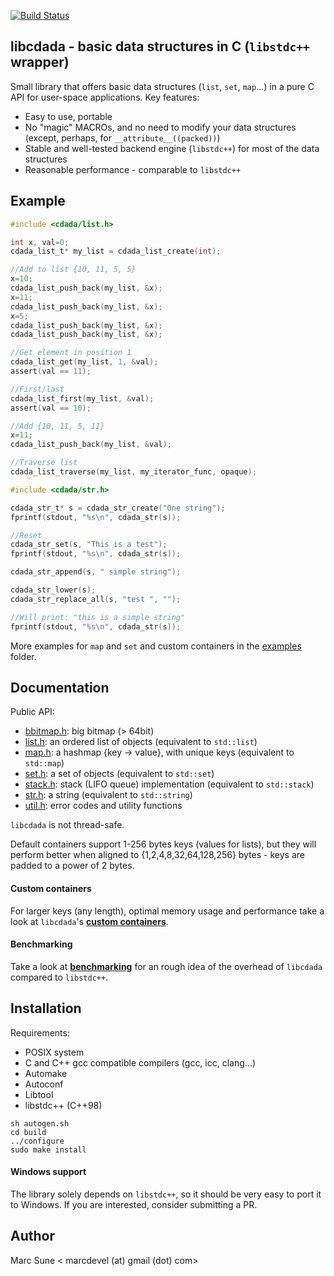 [![Build Status](https://travis-ci.org/msune/libcdada.svg?branch=master)](https://travis-ci.org/msune/libcdada)

**libcdada** - basic data structures in C (`libstdc++` wrapper)
---------------------------------------------------------------

Small library that offers basic data structures (`list`, `set`, `map`...) in a pure C API for user-space applications. Key features:

* Easy to use, portable
* No "magic" MACROs, and no need to modify your data structures (except, perhaps, for `__attribute__((packed))`)
* Stable and well-tested backend engine (`libstdc++`) for most of the data structures
* Reasonable performance - comparable to `libstdc++`

Example
-------
```c
#include <cdada/list.h>

int x, val=0;
cdada_list_t* my_list = cdada_list_create(int);

//Add to list {10, 11, 5, 5}
x=10;
cdada_list_push_back(my_list, &x);
x=11;
cdada_list_push_back(my_list, &x);
x=5;
cdada_list_push_back(my_list, &x);
cdada_list_push_back(my_list, &x);

//Get element in position 1
cdada_list_get(my_list, 1, &val);
assert(val == 11);

//First/last
cdada_list_first(my_list, &val);
assert(val == 10);

//Add {10, 11, 5, 11}
x=11;
cdada_list_push_back(my_list, &val);

//Traverse list
cdada_list_traverse(my_list, my_iterator_func, opaque);
```

```c
#include <cdada/str.h>

cdada_str_t* s = cdada_str_create("One string");
fprintf(stdout, "%s\n", cdada_str(s));

//Reset
cdada_str_set(s, "This is a test");
fprintf(stdout, "%s\n", cdada_str(s));

cdada_str_append(s, " simple string");

cdada_str_lower(s);
cdada_str_replace_all(s, "test ", "");

//Will print: "this is a simple string"
fprintf(stdout, "%s\n", cdada_str(s));
```

More examples for `map` and `set` and custom containers in the [examples](https://github.com/msune/libcdada/tree/master/examples/) folder.

Documentation
-------------

Public API:

* [bbitmap.h](include/cdada/bbitmap.h): big bitmap (> 64bit)
* [list.h](include/cdada/list.h): an ordered list of objects (equivalent to `std::list`)
* [map.h](include/cdada/map.h): a hashmap {key -> value}, with unique keys (equivalent to `std::map`)
* [set.h](include/cdada/set.h): a set of objects (equivalent to `std::set`)
* [stack.h](include/cdada/stack.h): stack (LIFO queue) implementation (equivalent to `std::stack`)
* [str.h](include/cdada/str.h): a string (equivalent to `std::string`)
* [util.h](include/cdada/util.h): error codes and utility functions

`libcdada` is not thread-safe.

Default containers support 1-256 bytes keys (values for lists), but they will
perform better when aligned to {1,2,4,8,32,64,128,256} bytes - keys are padded to
a power of 2 bytes.

#### Custom containers

For larger keys (any length), optimal memory usage and performance take a look at `libcdada`'s
**[custom containers](doc/Custom.md)**.

#### Benchmarking

Take a look at **[benchmarking](doc/Benchmarks.md)** for an rough idea
of the overhead of `libcdada` compared to `libstdc++`.

Installation
------------

Requirements:

* POSIX system
* C and C++ gcc compatible compilers (gcc, icc, clang...)
* Automake
* Autoconf
* Libtool
* libstdc++ (C++98)

```
sh autogen.sh
cd build
../configure
sudo make install
```

#### Windows support

The library solely depends on `libstdc++`, so it should be very easy to port it
to Windows. If you are interested, consider submitting a PR.

Author
------

Marc Sune < marcdevel (at) gmail (dot) com>
